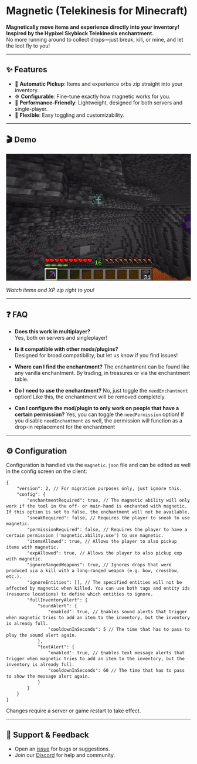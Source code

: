 # Magnetic (Telekinesis for Minecraft)

**Magnetically move items and experience directly into your inventory!
Inspired by the Hypixel Skyblock Telekinesis enchantment.**  
No more running around to collect drops—just break, kill, or mine, and let the loot fly to you!

---

## ✨ Features

- 🧲 **Automatic Pickup**: Items and experience orbs zip straight into your inventory.
- ⚙️ **Configurable**: Fine-tune exactly how magnetic works for you.
- 🚀 **Performance-Friendly**: Lightweight, designed for both servers and single-player.
- 🔄 **Flexible**: Easy toggling and customizability.

---

## 🎬 Demo

![Block drop auto-pickup preview](https://raw.githubusercontent.com/btwonion/magnetic/refs/heads/master/media/magnetic-showcase-cave.gif)

*Watch items and XP zip right to you!*

---

## ❓ FAQ

- **Does this work in multiplayer?**  
  Yes, both on servers and singleplayer!

- **Is it compatible with other mods/plugins?**  
  Designed for broad compatibility, but let us know if you find issues!

- **Where can I find the enchantment?**
  The enchantment can be found like any vanilla enchantment. By trading, in treasures or via the enchantment table.

- **Do I need to use the enchantment?**
  No, just toggle the `needEnchantment` option! Like this, the enchantment will be removed completely.

- **Can I configure the mod/plugin to only work on people that have a certain permission?**
  Yes, you can toggle the `needPermission` option!
  If you disable `needEnchantment` as well, the permission will function as a drop-in replacement for the enchantment

---

## ⚙️ Configuration

Configuration is handled via the `magnetic.json` file and can be edited as well in the config screen on the client:

```json5
{
    "version": 2, // For migration purposes only, just ignore this.
    "config": {
        "enchantmentRequired": true, // The magnetic ability will only work if the tool in the off- or main-hand is enchanted with magnetic. If this option is set to false, the enchantment will not be available.
        "sneakRequired": false, // Requires the player to sneak to use magnetic.
        "permissionRequired": false, // Requires the player to have a certain permission ('magnetic.ability.use') to use magnetic.
        "itemsAllowed": true, // Allows the player to also pickup items with magnetic.
        "expAllowed": true, // Allows the player to also pickup exp with magnetic.
        "ignoreRangedWeapons": true, // Ignores drops that were produced via a kill with a long-ranged weapon (e.g. bow, crossbow, etc.).
        "ignoreEntities": [], // The specified entities will not be affected by magnetic when killed. You can use both tags and entity ids (resource locations) to define which entities to ignore.
        "fullInventoryAlert": {
            "soundAlert": {
                "enabled": true, // Enables sound alerts that trigger when magnetic tries to add an item to the inventory, but the inventory is already full.
                "cooldownInSeconds": 5 // The time that has to pass to play the sound alert again.
            },
            "textAlert": {
                "enabled": true, // Enables text message alerts that trigger when magnetic tries to add an item to the inventory, but the inventory is already full.
                "cooldownInSeconds": 60 // The time that has to pass to show the message alert again.
            }
        }
    }
}
```

Changes require a server or game restart to take effect.

---

## 💬 Support & Feedback

- Open an [issue](https://github.com/btwonion/magnetic/issues) for bugs or suggestions.
- Join our [Discord](https://nyon.dev/discord) for help and community.
